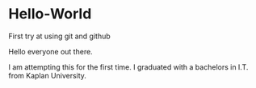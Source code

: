 # Hello-World
First try at using git and github

Hello everyone out there.

I am attempting this for the first time.
I graduated with a bachelors in I.T. from Kaplan University.
